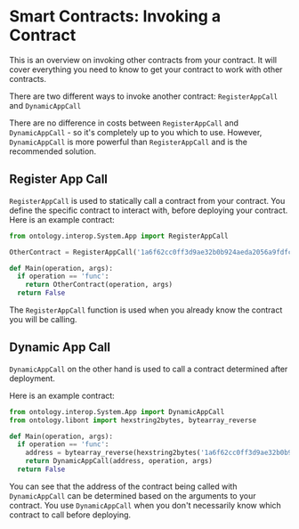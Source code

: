 # Smart Contracts: Invoking a Contract

This is an overview on invoking other contracts from your contract. It will cover everything you need to know to get your contract to work with other contracts.

There are two different ways to invoke another contract: `RegisterAppCall` and `DynamicAppCall`

There are no difference in costs between `RegisterAppCall` and `DynamicAppCall` - so it's completely up to you which to use. However, `DynamicAppCall` is more powerful than `RegisterAppCall` and is the recommended solution.

## Register App Call

`RegisterAppCall` is used to statically call a contract from your contract. You define the specific contract to interact with, before deploying your contract. Here is an example contract:

``` python
from ontology.interop.System.App import RegisterAppCall

OtherContract = RegisterAppCall('1a6f62cc0ff3d9ae32b0b924aeda2056a9fdfccb', 'operation', 'args')

def Main(operation, args):
  if operation == 'func':
    return OtherContract(operation, args)
  return False
```

The `RegisterAppCall` function is used when you already know the contract you will be calling.

## Dynamic App Call

`DynamicAppCall` on the other hand is used to call a contract determined after deployment.

Here is an example contract:

``` python
from ontology.interop.System.App import DynamicAppCall
from ontology.libont import hexstring2bytes, bytearray_reverse

def Main(operation, args):
  if operation == 'func':
    address = bytearray_reverse(hexstring2bytes('1a6f62cc0ff3d9ae32b0b924aeda2056a9fdfccb'))
    return DynamicAppCall(address, operation, args)
  return False
```

You can see that the address of the contract being called with `DynamicAppCall` can be determined based on the arguments to your contract. You use `DynamicAppCall` when you don't necessarily know which contract to call before deploying.
